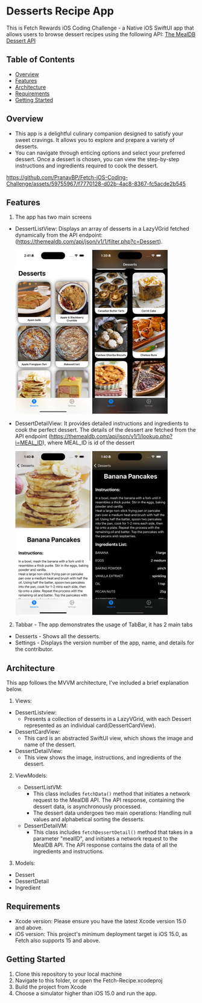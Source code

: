# Desserts Recipe App

This is Fetch Rewards iOS Coding Challenge - a Native iOS SwiftUI app that allows users to browse dessert recipes using the following API: [The MealDB Dessert API](https://themealdb.com/api.php) 

## Table of Contents

- [Overview](#overview)
- [Features](#features)
- [Architecture](#architecture)
- [Requirements](#requirements)
- [Getting Started](#getting-started)


## Overview

- This app is a delightful culinary companion designed to satisfy your sweet cravings. It allows you to explore and prepare a variety of desserts.
- You can navigate through enticing options and select your preferred dessert. Once a dessert is chosen, you can view the step-by-step instructions and ingredients required to cook the dessert.

https://github.com/PranavBP/Fetch-iOS-Coding-Challenge/assets/59755967/f7770128-d02b-4ac8-8367-fc5acde2b545

## Features

1. The app has two main screens
  - DessertListView: Displays an array of desserts in a LazyVGrid fetched dynamically from the API endpoint: (https://themealdb.com/api/json/v1/1/filter.php?c=Dessert).
    
    <p float="left">
      <img src="/Fetch-Recipe/Other/Screenshots/Dessert.png" width="200" />
      <img src="/Fetch-Recipe/Other/Screenshots/Dessert2.png" width="200" /> 
    </p>

  - DessertDetailView: It provides detailed instructions and ingredients to cook the perfect dessert. The details of the dessert are fetched from the API endpoint (https://themealdb.com/api/json/v1/1/lookup.php?i=MEAL_ID), where MEAL_ID is id of the dessert

    <p float="left">
      <img src="/Fetch-Recipe/Other/Screenshots/DessertDetail.png" width="200" />
      <img src="/Fetch-Recipe/Other/Screenshots/DessertDetail2.png" width="200" /> 
    </p>


2.  Tabbar - The app demonstrates the usage of TabBar, it has 2 main tabs
  - Desserts - Shows all the desserts.
  - Settings - Displays the version number of the app, name, and details for the contributor. 

## Architecture

This app follows the MVVM architecture, I've included a brief explanation below.

1. Views: 
  - DessertListview:
    - Presents a collection of desserts in a LazyVGrid, with each Dessert represented as an individual card(DessertCardView).
  - DessertCardView:
    - This card is an abstracted SwiftUI view, which shows the image and name of the dessert. 
  - DessertDetailView:
    - This view shows the image, instructions, and ingredients of the dessert.

2. ViewModels:
   - DessertListVM:
     - This class includes ```fetchData()``` method that initiates a network request to the MealDB API. The API response, containing the dessert data, is asynchronously processed.
     - The dessert data undergoes two main operations: Handling null values and alphabetical sorting the desserts.
   - DessertDetailVM:
     - This class includes ```fetchDessertDetail()``` method that takes in a parameter "mealID", and initiates a network request to the MealDB API. The API response contains the data of all the ingredients and instructions. 

3. Models: 
  - Dessert
  - DessertDetail
  - Ingredient

## Requirements

- Xcode version: Please ensure you have the latest Xcode version 15.0 and above.
- iOS version: This project's minimum deployment target is iOS 15.0, as Fetch also supports 15 and above.

## Getting Started

1. Clone this repository to your local machine
2. Navigate to this folder, or open the Fetch-Recipe.xcodeproj
3. Build the project from Xcode
4. Choose a simulator higher than iOS 15.0 and run the app.

